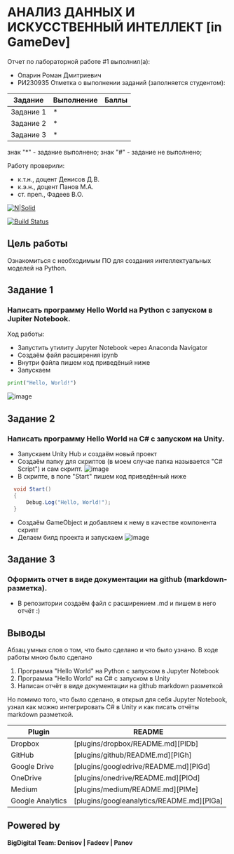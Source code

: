 # АНАЛИЗ ДАННЫХ И ИСКУССТВЕННЫЙ ИНТЕЛЛЕКТ [in GameDev]
Отчет по лабораторной работе #1 выполнил(а):
- Опарин Роман Дмитриевич
- РИ230935
Отметка о выполнении заданий (заполняется студентом):

| Задание | Выполнение | Баллы |
| ------ | ------ | ------ |
| Задание 1 | * |  |
| Задание 2 | * |  |
| Задание 3 | * |  |

знак "*" - задание выполнено; знак "#" - задание не выполнено;

Работу проверили:
- к.т.н., доцент Денисов Д.В.
- к.э.н., доцент Панов М.А.
- ст. преп., Фадеев В.О.

[![N|Solid](https://cldup.com/dTxpPi9lDf.thumb.png)](https://nodesource.com/products/nsolid)

[![Build Status](https://travis-ci.org/joemccann/dillinger.svg?branch=master)](https://travis-ci.org/joemccann/dillinger)

## Цель работы
Ознакомиться с необходимым ПО для создания интеллектуальных моделей на Python.

## Задание 1
### Написать программу Hello World на Python с запуском в Jupiter Notebook.
Ход работы:
- Запустить утилиту Jupyter Notebook через Anaconda Navigator
- Создаём файл расширения ipynb
- Внутри файла пишем код приведёный ниже
- Запускаем

```py
print("Hello, World!")
```
![image](https://github.com/user-attachments/assets/379cdb65-b886-48e4-abc9-811358bf96f1)


## Задание 2
### Написать программу Hello World на C# с запуском на Unity. 
- Запускаем Unity Hub и создаём новый проект
- Создаём папку для скриптов (в моем случае папка называется "C# Script") и сам скрипт.
![image](https://github.com/user-attachments/assets/d85188ad-24fe-4fa4-9291-de6d4b75291d)
- В скрипте, в поле "Start" пишем код приведённый ниже
```cs
  void Start()
  {
      Debug.Log("Hello, World!");
  }
```
- Создаём GameObject и добавляем к нему в качестве компонента скрипт
- Делаем билд проекта и запускаем
![image](https://github.com/user-attachments/assets/34787200-e02f-41c1-af62-5cbe389edc94)

## Задание 3
### Оформить отчет в виде документации на github (markdown-разметка).
- В репозитории создаём файл с расширением .md и пишем в него отчёт :)

## Выводы

Абзац умных слов о том, что было сделано и что было узнано.
В ходе работы мною было сделано
1. Программа "Hello World" на Python с запуском в Jupyter Notebook
2. Программа "Hello World" на C# с запуском в Unity
3. Написан отчёт в виде документации на github markdown разметкой

 Но помимо того, что было сделано, я открыл для себя Jupyter Notebook, узнал как можно интегрировать C# в Unity и как писать отчёты markdown разметкой.

| Plugin | README |
| ------ | ------ |
| Dropbox | [plugins/dropbox/README.md][PlDb] |
| GitHub | [plugins/github/README.md][PlGh] |
| Google Drive | [plugins/googledrive/README.md][PlGd] |
| OneDrive | [plugins/onedrive/README.md][PlOd] |
| Medium | [plugins/medium/README.md][PlMe] |
| Google Analytics | [plugins/googleanalytics/README.md][PlGa] |

## Powered by

**BigDigital Team: Denisov | Fadeev | Panov**
